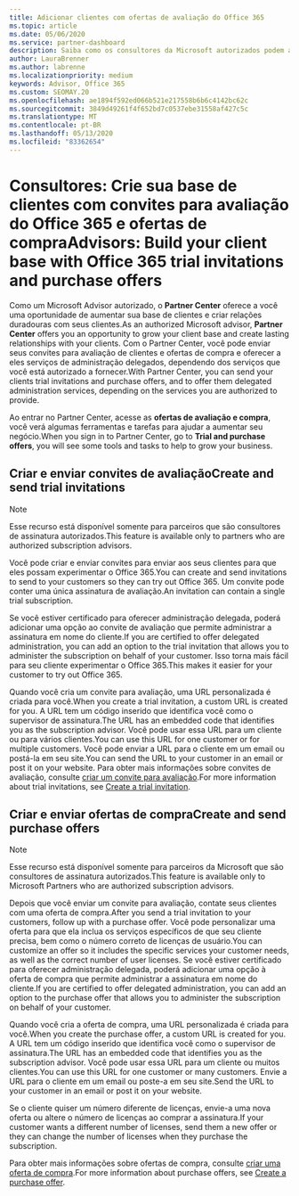```yaml
---
title: Adicionar clientes com ofertas de avaliação do Office 365
ms.topic: article
ms.date: 05/06/2020
ms.service: partner-dashboard
description: Saiba como os consultores da Microsoft autorizados podem aumentar suas assinaturas do Office 365. Crie e envie convites para avaliação do Office 365 e ofertas de compra para clientes.
author: LauraBrenner
ms.author: labrenne
ms.localizationpriority: medium
keywords: Advisor, Office 365
ms.custom: SEOMAY.20
ms.openlocfilehash: ae1894f592ed066b521e217558b6b6c4142bc62c
ms.sourcegitcommit: 3849d49261f4f652bd7c0537ebe31558af427c5c
ms.translationtype: MT
ms.contentlocale: pt-BR
ms.lasthandoff: 05/13/2020
ms.locfileid: "83362654"
---
```

# <a name="advisors-build-your-client-base-with-office-365-trial-invitations-and-purchase-offers"></a><span data-ttu-id="8d85a-105">Consultores: Crie sua base de clientes com convites para avaliação do Office 365 e ofertas de compra</span><span class="sxs-lookup"><span data-stu-id="8d85a-105">Advisors: Build your client base with Office 365 trial invitations and purchase offers</span></span>

<span data-ttu-id="8d85a-106">Como um Microsoft Advisor autorizado, o **Partner Center** oferece a você uma oportunidade de aumentar sua base de clientes e criar relações duradouras com seus clientes.</span><span class="sxs-lookup"><span data-stu-id="8d85a-106">As an authorized Microsoft advisor, **Partner Center** offers you an opportunity to grow your client base and create lasting relationships with your clients.</span></span> <span data-ttu-id="8d85a-107">Com o Partner Center, você pode enviar seus convites para avaliação de clientes e ofertas de compra e oferecer a eles serviços de administração delegados, dependendo dos serviços que você está autorizado a fornecer.</span><span class="sxs-lookup"><span data-stu-id="8d85a-107">With Partner Center, you can send your clients trial invitations and purchase offers, and to offer them delegated administration services, depending on the services you are authorized to provide.</span></span>

<span data-ttu-id="8d85a-108">Ao entrar no Partner Center, acesse as **ofertas de avaliação e compra**, você verá algumas ferramentas e tarefas para ajudar a aumentar seu negócio.</span><span class="sxs-lookup"><span data-stu-id="8d85a-108">When you sign in to Partner Center, go to **Trial and purchase offers**, you will see some tools and tasks to help to grow your business.</span></span>

## <a name="create-and-send-trial-invitations"></a><span data-ttu-id="8d85a-109">Criar e enviar convites de avaliação</span><span class="sxs-lookup"><span data-stu-id="8d85a-109">Create and send trial invitations</span></span>

> [!NOTE]
> <span data-ttu-id="8d85a-110">Esse recurso está disponível somente para parceiros que são consultores de assinatura autorizados.</span><span class="sxs-lookup"><span data-stu-id="8d85a-110">This feature is available only to partners who are authorized subscription advisors.</span></span>

<span data-ttu-id="8d85a-111">Você pode criar e enviar convites para enviar aos seus clientes para que eles possam experimentar o Office 365.</span><span class="sxs-lookup"><span data-stu-id="8d85a-111">You can create and send invitations to send to your customers so they can try out Office 365.</span></span> <span data-ttu-id="8d85a-112">Um convite pode conter uma única assinatura de avaliação.</span><span class="sxs-lookup"><span data-stu-id="8d85a-112">An invitation can contain a single trial subscription.</span></span>

<span data-ttu-id="8d85a-113">Se você estiver certificado para oferecer administração delegada, poderá adicionar uma opção ao convite de avaliação que permite administrar a assinatura em nome do cliente.</span><span class="sxs-lookup"><span data-stu-id="8d85a-113">If you are certified to offer delegated administration, you can add an option to the trial invitation that allows you to administer the subscription on behalf of your customer.</span></span> <span data-ttu-id="8d85a-114">Isso torna mais fácil para seu cliente experimentar o Office 365.</span><span class="sxs-lookup"><span data-stu-id="8d85a-114">This makes it easier for your customer to try out Office 365.</span></span>

<span data-ttu-id="8d85a-115">Quando você cria um convite para avaliação, uma URL personalizada é criada para você.</span><span class="sxs-lookup"><span data-stu-id="8d85a-115">When you create a trial invitation, a custom URL is created for you.</span></span> <span data-ttu-id="8d85a-116">A URL tem um código inserido que identifica você como o supervisor de assinatura.</span><span class="sxs-lookup"><span data-stu-id="8d85a-116">The URL has an embedded code that identifies you as the subscription advisor.</span></span> <span data-ttu-id="8d85a-117">Você pode usar essa URL para um cliente ou para vários clientes.</span><span class="sxs-lookup"><span data-stu-id="8d85a-117">You can use this URL for one customer or for multiple customers.</span></span> <span data-ttu-id="8d85a-118">Você pode enviar a URL para o cliente em um email ou postá-la em seu site.</span><span class="sxs-lookup"><span data-stu-id="8d85a-118">You can send the URL to your customer in an email or post it on your website.</span></span>
<span data-ttu-id="8d85a-119">Para obter mais informações sobre convites de avaliação, consulte [criar um convite para avaliação](advisors-create-a-trial-invitation.md).</span><span class="sxs-lookup"><span data-stu-id="8d85a-119">For more information about trial invitations, see [Create a trial invitation](advisors-create-a-trial-invitation.md).</span></span>

## <a name="create-and-send-purchase-offers"></a><span data-ttu-id="8d85a-120">Criar e enviar ofertas de compra</span><span class="sxs-lookup"><span data-stu-id="8d85a-120">Create and send purchase offers</span></span>

> [!NOTE]
> <span data-ttu-id="8d85a-121">Esse recurso está disponível somente para parceiros da Microsoft que são consultores de assinatura autorizados.</span><span class="sxs-lookup"><span data-stu-id="8d85a-121">This feature is available only to Microsoft Partners who are authorized subscription advisors.</span></span>

<span data-ttu-id="8d85a-122">Depois que você enviar um convite para avaliação, contate seus clientes com uma oferta de compra.</span><span class="sxs-lookup"><span data-stu-id="8d85a-122">After you send a trial invitation to your customers, follow up with a purchase offer.</span></span> <span data-ttu-id="8d85a-123">Você pode personalizar uma oferta para que ela inclua os serviços específicos de que seu cliente precisa, bem como o número correto de licenças de usuário.</span><span class="sxs-lookup"><span data-stu-id="8d85a-123">You can customize an offer so it includes the specific services your customer needs, as well as the correct number of user licenses.</span></span> <span data-ttu-id="8d85a-124">Se você estiver certificado para oferecer administração delegada, poderá adicionar uma opção à oferta de compra que permite administrar a assinatura em nome do cliente.</span><span class="sxs-lookup"><span data-stu-id="8d85a-124">If you are certified to offer delegated administration, you can add an option to the purchase offer that allows you to administer the subscription on behalf of your customer.</span></span>

<span data-ttu-id="8d85a-125">Quando você cria a oferta de compra, uma URL personalizada é criada para você.</span><span class="sxs-lookup"><span data-stu-id="8d85a-125">When you create the purchase offer, a custom URL is created for you.</span></span> <span data-ttu-id="8d85a-126">A URL tem um código inserido que identifica você como o supervisor de assinatura.</span><span class="sxs-lookup"><span data-stu-id="8d85a-126">The URL has an embedded code that identifies you as the subscription advisor.</span></span> <span data-ttu-id="8d85a-127">Você pode usar essa URL para um cliente ou muitos clientes.</span><span class="sxs-lookup"><span data-stu-id="8d85a-127">You can use this URL for one customer or many customers.</span></span> <span data-ttu-id="8d85a-128">Envie a URL para o cliente em um email ou poste-a em seu site.</span><span class="sxs-lookup"><span data-stu-id="8d85a-128">Send the URL to your customer in an email or post it on your website.</span></span>

<span data-ttu-id="8d85a-129">Se o cliente quiser um número diferente de licenças, envie-a uma nova oferta ou altere o número de licenças ao comprar a assinatura.</span><span class="sxs-lookup"><span data-stu-id="8d85a-129">If your customer wants a different number of licenses, send them a new offer or they can change the number of licenses when they purchase the subscription.</span></span>

<span data-ttu-id="8d85a-130">Para obter mais informações sobre ofertas de compra, consulte [criar uma oferta de compra](advisor-create-a-purchase-offer.md).</span><span class="sxs-lookup"><span data-stu-id="8d85a-130">For more information about purchase offers, see [Create a purchase offer](advisor-create-a-purchase-offer.md).</span></span>
